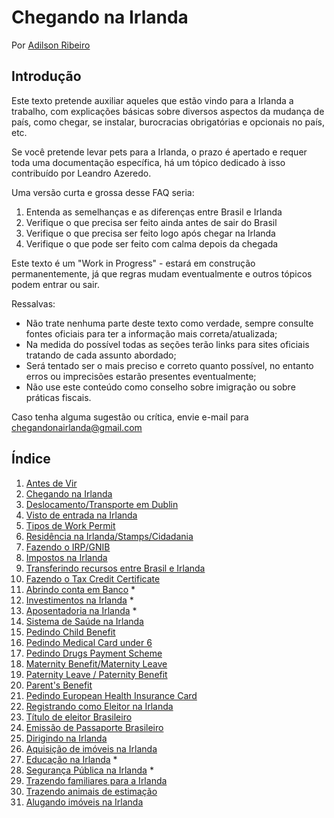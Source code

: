 
Chegando na Irlanda
========================================================================================================================

Por [Adilson Ribeiro](https://www.linkedin.com/in/adilsongvribeiro)

Introdução
------------------------------------------------------------------------------------------------------

Este texto pretende auxiliar aqueles que estão vindo para a Irlanda a trabalho, com explicações básicas sobre diversos aspectos da mudança de país, como chegar, se instalar, burocracias obrigatórias e opcionais no país, etc.

Se você pretende levar pets para a Irlanda, o prazo é apertado e requer toda uma documentação específica, há um tópico dedicado à isso contribuído por Leandro Azeredo.

Uma versão curta e grossa desse FAQ seria:

1.  Entenda as semelhanças e as diferenças entre Brasil e Irlanda
2.  Verifique o que precisa ser feito ainda antes de sair do Brasil
3.  Verifique o que precisa ser feito logo após chegar na Irlanda
4.  Verifique o que pode ser feito com calma depois da chegada

Este texto é um "Work in Progress" - estará em construção permanentemente, já que regras mudam eventualmente e outros tópicos podem entrar ou sair.

Ressalvas:

*   Não trate nenhuma parte deste texto como verdade, sempre consulte fontes oficiais para ter a informação mais correta/atualizada;
*   Na medida do possível todas as seções terão links para sites oficiais tratando de cada assunto abordado;
*   Será tentado ser o mais preciso e correto quanto possível, no entanto erros ou imprecisões estarão presentes eventualmente;
*  Não use este conteúdo como conselho sobre imigração ou sobre práticas fiscais.

Caso tenha alguma sugestão ou crítica, envie e-mail para [chegandonairlanda@gmail.com](mailto:chegandonairlanda@gmail.com)

Índice
------------------------------------------------------------------------------------------------------

1. [Antes de Vir](./pages/01-antes-de-vir.md)
2. [Chegando na Irlanda](./pages/02-chegando-na-irlanda.md)
3. [Deslocamento/Transporte em Dublin](./pages/03-transporte.md)
4. [Visto de entrada na Irlanda](./pages/04-visto-de-entrada.md)
5. [Tipos de Work Permit](./pages/05-tipos-de-work-permit.md)
6. [Residência na Irlanda/Stamps/Cidadania](./pages/06-residencia-stamps-cidadania.md)
7. [Fazendo o IRP/GNIB](./pages/07-irp-gnib.md)
8. [Impostos na Irlanda](./pages/08-impostos-irlanda.md)
9. [Transferindo recursos entre Brasil e Irlanda](./pages/09-transferindo-recursos-brasil-irlanda.md)
10. [Fazendo o Tax Credit Certificate](./pages/10-fazendo-tax-credit-certificate.md)
11. [Abrindo conta em Banco](./pages/11-abrindo-conta-banco.md) *
12. [Investimentos na Irlanda](./pages/12-investimentos-irlanda.md) *
13. [Aposentadoria na Irlanda](./pages/13-aposentadoria-irlanda.md) *
14. [Sistema de Saúde na Irlanda](./pages/14-sistema-de-saude.md)
15. [Pedindo Child Benefit](./pages/15-pedindo-child-benefit.md)
16. [Pedindo Medical Card under 6](./pages/16-medical-card-under-6.md)
17. [Pedindo Drugs Payment Scheme](./pages/17-pedindo-drugs-payment-scheme.md)
18. [Maternity Benefit/Maternity Leave](./pages/18-maternity-benefit.md)
19. [Paternity Leave / Paternity Benefit](./pages/19-paternity-benefit.md)
20. [Parent's Benefit](./pages/20-parents-benefit.md)
21. [Pedindo European Health Insurance Card](./pages/21-pedindo-european-health-insurance-card.md)
22. [Registrando como Eleitor na Irlanda](./pages/22-registrando-como-eleitor-irlanda.md)
23. [Título de eleitor Brasileiro](./pages/23-titulo-eleitor-brasileiro.md)
24. [Emissão de Passaporte Brasileiro](./pages/24-emissao-passaporte-brasileiro.md)
25. [Dirigindo na Irlanda](./pages/25-dirigindo-irlanda.md)
26. [Aquisição de imóveis na Irlanda](./pages/26-aquisicao-imovel.md)
27. [Educação na Irlanda](./pages/27-educacao.md) *
28. [Segurança Pública na Irlanda](./pages/28-seguranca-publica.md) *
29. [Trazendo familiares para a Irlanda](./pages/29-trazendo-familiares.md)
30. [Trazendo animais de estimação](./pages/30-trazendo-animais-de-estimacao.md)
31. [Alugando imóveis na Irlanda](./pages/31-alugando-imoveis.md)
